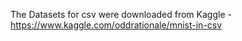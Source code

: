 The Datasets for csv were downloaded from Kaggle - https://www.kaggle.com/oddrationale/mnist-in-csv
